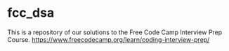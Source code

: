 # fcc_dsa
This is a repository of our solutions to the Free Code Camp Interview Prep Course.
https://www.freecodecamp.org/learn/coding-interview-prep/